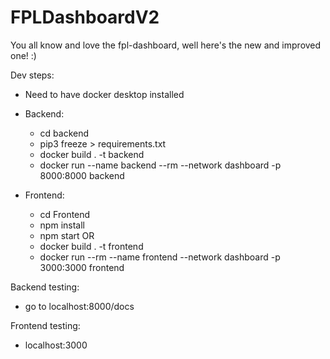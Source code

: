 # FPLDashboardV2
You all know and love the fpl-dashboard, well here's the new and improved one! :)

Dev steps:
  - Need to have docker desktop installed
    
  - Backend: 
    - cd backend
    - pip3 freeze > requirements.txt
    - docker build . -t backend
    - docker run --name backend --rm --network dashboard -p 8000:8000 backend

  - Frontend:
    - cd Frontend
    - npm install
    - npm start
      OR
    - docker build . -t frontend
    - docker run --rm --name frontend --network dashboard -p 3000:3000 frontend

Backend testing:
  - go to localhost:8000/docs

Frontend testing:
  - localhost:3000
    
